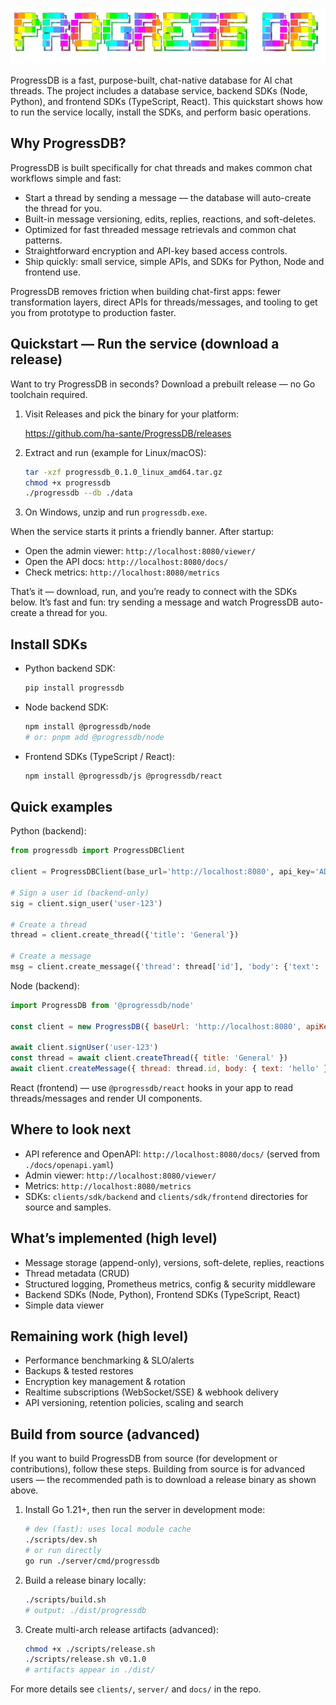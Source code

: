 
![ProgressDB Logo](/docs/logo-colors.png)

ProgressDB is a fast, purpose-built, chat-native database for AI chat threads. The project includes a database service, backend SDKs (Node, Python), and frontend SDKs (TypeScript, React). This quickstart shows how to run the service locally, install the SDKs, and perform basic operations.

## Why ProgressDB?

ProgressDB is built specifically for chat threads and makes common chat workflows simple and fast:

- Start a thread by sending a message — the database will auto-create the thread for you.
- Built-in message versioning, edits, replies, reactions, and soft-deletes.
- Optimized for fast threaded message retrievals and common chat patterns.
- Straightforward encryption and API-key based access controls.
- Ship quickly: small service, simple APIs, and SDKs for Python, Node and frontend use.

ProgressDB removes friction when building chat-first apps: fewer transformation layers, direct APIs for threads/messages, and tooling to get you from prototype to production faster.


## Quickstart — Run the service (download a release)

Want to try ProgressDB in seconds? Download a prebuilt release — no Go toolchain required.

1. Visit Releases and pick the binary for your platform:

   https://github.com/ha-sante/ProgressDB/releases

2. Extract and run (example for Linux/macOS):

   ```sh
   tar -xzf progressdb_0.1.0_linux_amd64.tar.gz
   chmod +x progressdb
   ./progressdb --db ./data
   ```

3. On Windows, unzip and run `progressdb.exe`.

When the service starts it prints a friendly banner. After startup:

- Open the admin viewer: `http://localhost:8080/viewer/`
- Open the API docs: `http://localhost:8080/docs/`
- Check metrics: `http://localhost:8080/metrics`

That’s it — download, run, and you’re ready to connect with the SDKs below. It’s fast and fun: try sending a message and watch ProgressDB auto-create a thread for you.

## Install SDKs

- Python backend SDK:

  ```sh
  pip install progressdb
  ```

- Node backend SDK:

  ```sh
  npm install @progressdb/node
  # or: pnpm add @progressdb/node
  ```

- Frontend SDKs (TypeScript / React):

  ```sh
  npm install @progressdb/js @progressdb/react
  ```

## Quick examples

Python (backend):

```py
from progressdb import ProgressDBClient

client = ProgressDBClient(base_url='http://localhost:8080', api_key='ADMIN_KEY')

# Sign a user id (backend-only)
sig = client.sign_user('user-123')

# Create a thread
thread = client.create_thread({'title': 'General'})

# Create a message
msg = client.create_message({'thread': thread['id'], 'body': {'text': 'hello'}})
```

Node (backend):

```js
import ProgressDB from '@progressdb/node'

const client = new ProgressDB({ baseUrl: 'http://localhost:8080', apiKey: process.env.PROGRESSDB_ADMIN_KEY })

await client.signUser('user-123')
const thread = await client.createThread({ title: 'General' })
await client.createMessage({ thread: thread.id, body: { text: 'hello' } })
```

React (frontend) — use `@progressdb/react` hooks in your app to read threads/messages and render UI components.

## Where to look next

- API reference and OpenAPI: `http://localhost:8080/docs/` (served from `./docs/openapi.yaml`)
- Admin viewer: `http://localhost:8080/viewer/`
- Metrics: `http://localhost:8080/metrics`
- SDKs: `clients/sdk/backend` and `clients/sdk/frontend` directories for source and samples.

## What’s implemented (high level)

- Message storage (append-only), versions, soft-delete, replies, reactions
- Thread metadata (CRUD)
- Structured logging, Prometheus metrics, config & security middleware
- Backend SDKs (Node, Python), Frontend SDKs (TypeScript, React)
- Simple data viewer

## Remaining work (high level)

- Performance benchmarking & SLO/alerts
- Backups & tested restores
- Encryption key management & rotation
- Realtime subscriptions (WebSocket/SSE) & webhook delivery
- API versioning, retention policies, scaling and search
 
## Build from source (advanced)

If you want to build ProgressDB from source (for development or contributions), follow these steps. Building from source is for advanced users — the recommended path is to download a release binary as shown above.

1. Install Go 1.21+, then run the server in development mode:

   ```sh
   # dev (fast): uses local module cache
   ./scripts/dev.sh
   # or run directly
   go run ./server/cmd/progressdb
   ```

2. Build a release binary locally:

   ```sh
   ./scripts/build.sh
   # output: ./dist/progressdb
   ```

3. Create multi-arch release artifacts (advanced):

   ```sh
   chmod +x ./scripts/release.sh
   ./scripts/release.sh v0.1.0
   # artifacts appear in ./dist/
   ```

For more details see `clients/`, `server/` and `docs/` in the repo.
